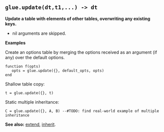 ## `glue.update(dt,t1,...) -> dt` ##

**Update a table with elements of other tables, overwriting any existing keys.**
  * nil arguments are skipped.

**Examples**

Create an options table by merging the options received as an argument (if any) over the default options.
```
function f(opts)
   opts = glue.update({}, default_opts, opts)
end
```

Shallow table copy:
```
t = glue.update({}, t)
```

Static multiple inheritance:
```
C = glue.update({}, A, B) --#TODO: find real-world example of multiple inheritance
```

**See also:** [extend](extend.md), [inherit](inherit.md).